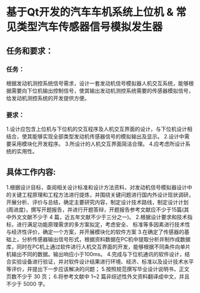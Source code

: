 # 基于Qt开发的汽车车机系统上位机 & 常见类型汽车传感器信号模拟发生器

## 任务和要求：
### 任务：
 根据发动机测控系统信号需求，设计一套发动机信号模拟器人机交互系统，能够根据需要向下位机输出控制信号，使其输出发动机测控系统需要的传感器模拟信号，给发动机测控系统的开发提供方便。
### 要求：
 1.设计应包含上位机与下位机的交互程序及人机交互界面的设计，与下位机设计相结合，使其能够实现全部类型发动机传感器信号的模拟输出及显示。
 2.设计中需要采用模块化开发程序。
 3.所设计的人机交互界面简洁合理。
 4.应考虑所设计系统的实用性。

## 具体工作内容:
 1.根据设计目标，查阅相关设计标准和设计方法资料，对发动机信号模拟器设计中的关键工程原理和工程方法进行提炼，并围绕关键问题进行国内外设计现状调研，开展分析、评价与总结，确定主要研究内容，制定设计技术路线，制定设计计划(周进度)，撰写开题报告，并进行开题答辩，开题报告参考文献应不少于15篇(其中外文文献不少于 4 篇，近五年文献不少于三分之一)。
 2.根据设计要求和技术指标，进行满足功能原理需求的多方案拟定，考虑安全、 标准等多因素进行技术性与经济性评价，确定一个方案，并开展模块化的软件方案
 3.在确定了传感器的基础上，分析传感器输出信号形式，根据资料数据在PC机中提取分析并制作成数据库，同时在PC机上通过软件进行人机交互界面的开发，能够根据不同条件向单片机输出不同的数据。输出响应小于100ms。
 4.完成与下位机通讯的软件设计，结合实验设备进行验证，并对软件设计结果进行环境、经济、标准以及设计技术水平等评价，并提出下一步应该解决的问题； 
 5.按照规范撰写毕业设计说明书，正文页数不少于 30 页； 
 6.将参考文献中 1~2 篇非综述性外文资料翻译成中文，并且不少于 5000 字。



